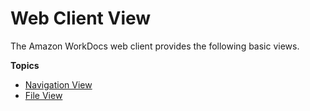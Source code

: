 # Web Client View<a name="web_view"></a>

The Amazon WorkDocs web client provides the following basic views\.

**Topics**
+ [Navigation View](web_nav_view.md)
+ [File View](web_client_document_view.md)
